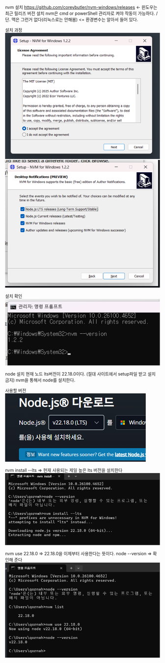 nvm 설치
https://github.com/coreybutler/nvm-windows/releases <- 윈도우는 최근 릴리즈 버전 설치
nvm은 cmd or powerShell 관리자로 켜야 작동이 가능하다. / 단. 맥은 그런거 없다(리눅스로는 안해봄) <= 환경변수는 알아서 들어 있다.

설치 과정
![1번](./image%20(1).png)
![2번](./image%20(2).png)

설치 확인
![3번](./image%20(3).png)

node 설치
현재 노드 lts버전이 22.18.0이다. (절대 사이트에서 setup파일 받고 설치 금지)
nvm을 통해서 node를 설치한다.

사용할 버전
![4번](./image%20(4).png)

nvm install --lts => 현재 사용되는 제일 높은 lts 버전을 설치한다
![5번](./image%20(5).png)

nvm use 22.18.0   => 22.18.0을 이제부터 사용한다는 뜻이다.
node --version    => 확인해 준다
![6번](./image%20(6).png)
